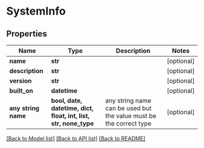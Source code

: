 # SystemInfo


## Properties
Name | Type | Description | Notes
------------ | ------------- | ------------- | -------------
**name** | **str** |  | [optional] 
**description** | **str** |  | [optional] 
**version** | **str** |  | [optional] 
**built_on** | **datetime** |  | [optional] 
**any string name** | **bool, date, datetime, dict, float, int, list, str, none_type** | any string name can be used but the value must be the correct type | [optional]

[[Back to Model list]](../README.md#documentation-for-models) [[Back to API list]](../README.md#documentation-for-api-endpoints) [[Back to README]](../README.md)


